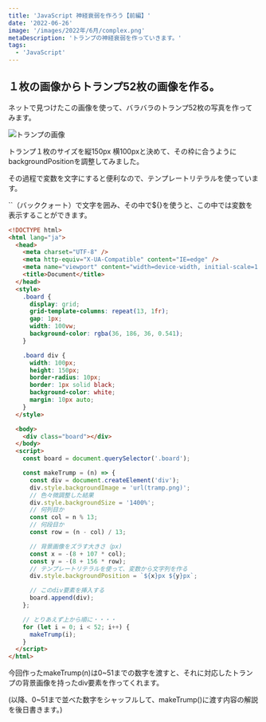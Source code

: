 ```yaml
---
title: 'JavaScript 神経衰弱を作ろう【前編】'
date: '2022-06-26'
image: '/images/2022年/6月/complex.png'
metaDescription: 'トランプの神経衰弱を作っていきます。'
tags:
  - 'JavaScript'
---
```


## １枚の画像からトランプ52枚の画像を作る。

ネットで見つけたこの画像を使って、バラバラのトランプ52枚の写真を作ってみます。

![トランプの画像](/images/2022年/6月/tramp.png)

トランプ１枚のサイズを縦150px 横100pxと決めて、その枠に合うように<red>backgroundPosition</red>を調整してみました。

その過程で変数を文字にすると便利なので、<blue>テンプレートリテラル</blue>を使っています。

<red>``（バッククォート）</red>で文字を囲み、その中で<red>${}</red>を使うと、この中では変数を表示することができます。

```html
<!DOCTYPE html>
<html lang="ja">
  <head>
    <meta charset="UTF-8" />
    <meta http-equiv="X-UA-Compatible" content="IE=edge" />
    <meta name="viewport" content="width=device-width, initial-scale=1.0" />
    <title>Document</title>
  </head>
  <style>
    .board {
      display: grid;
      grid-template-columns: repeat(13, 1fr);
      gap: 1px;
      width: 100vw;
      background-color: rgba(36, 186, 36, 0.541);
    }

    .board div {
      width: 100px;
      height: 150px;
      border-radius: 10px;
      border: 1px solid black;
      background-color: white;
      margin: 10px auto;
    }
  </style>

  <body>
    <div class="board"></div>
  </body>
  <script>
    const board = document.querySelector('.board');

    const makeTrump = (n) => {
      const div = document.createElement('div');
      div.style.backgroundImage = 'url(tramp.png)';
      // 色々微調整した結果
      div.style.backgroundSize = '1400%';
      // 何列目か
      const col = n % 13;
      // 何段目か
      const row = (n - col) / 13;

      // 背景画像をズラす大きさ（px)
      const x = -(8 + 107 * col);
      const y = -(8 + 156 * row);
      // テンプレートリテラルを使って、変数から文字列を作る
      div.style.backgroundPosition = `${x}px ${y}px`;

      // このdiv要素を挿入する
      board.append(div);
    };

    // とりあえず上から順に・・・・
    for (let i = 0; i < 52; i++) {
      makeTrump(i);
    }
  </script>
</html>
```

今回作った<bold>makeTrump(n)</bold>は0~51までの数字を渡すと、それに対応したトランプの背景画像を持ったdiv要素を作ってくれます。


(以降、0~51まで並べた数字をシャッフルして、makeTrump()に渡す内容の解説を後日書きます。)
